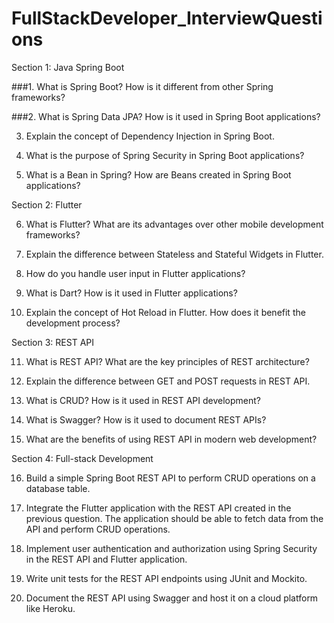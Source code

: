 # FullStackDeveloper_InterviewQuestions

Section 1: Java Spring Boot

###1. 
What is Spring Boot? How is it different from other Spring frameworks?

###2.
What is Spring Data JPA? How is it used in Spring Boot applications?

3. Explain the concept of Dependency Injection in Spring Boot.

4. What is the purpose of Spring Security in Spring Boot applications?

5. What is a Bean in Spring? How are Beans created in Spring Boot applications?

Section 2: Flutter

6. What is Flutter? What are its advantages over other mobile development frameworks?

7. Explain the difference between Stateless and Stateful Widgets in Flutter.

8. How do you handle user input in Flutter applications?

9. What is Dart? How is it used in Flutter applications?

10. Explain the concept of Hot Reload in Flutter. How does it benefit the development process?

Section 3: REST API

11. What is REST API? What are the key principles of REST architecture?

12. Explain the difference between GET and POST requests in REST API.

13. What is CRUD? How is it used in REST API development?

14. What is Swagger? How is it used to document REST APIs?

15. What are the benefits of using REST API in modern web development?

Section 4: Full-stack Development

16. Build a simple Spring Boot REST API to perform CRUD operations on a database table.

17. Integrate the Flutter application with the REST API created in the previous question. The application should be able to fetch data from the API and perform CRUD operations.

18. Implement user authentication and authorization using Spring Security in the REST API and Flutter application.

19. Write unit tests for the REST API endpoints using JUnit and Mockito.

20. Document the REST API using Swagger and host it on a cloud platform like Heroku.

